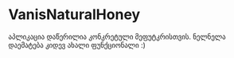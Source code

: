 # VanisNaturalHoney

აპლიკაცია დაწერილია კონკრეტული მეფუტკრისთვის. ნელნელა დაემატება კიდევ ახალი ფუნქციონალი :)
